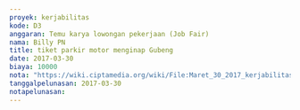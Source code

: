 ```yaml
---
proyek: kerjabilitas
kode: D3
anggaran: Temu karya lowongan pekerjaan (Job Fair)
nama: Billy PN
title: tiket parkir motor menginap Gubeng
date: 2017-03-30
biaya: 10000
nota: "https://wiki.ciptamedia.org/wiki/File:Maret_30_2017_kerjabilitas_D3_parkir_stasiun_billy.jpg"
tanggalpelunasan: 2017-03-30
notapelunasan:
---
```

